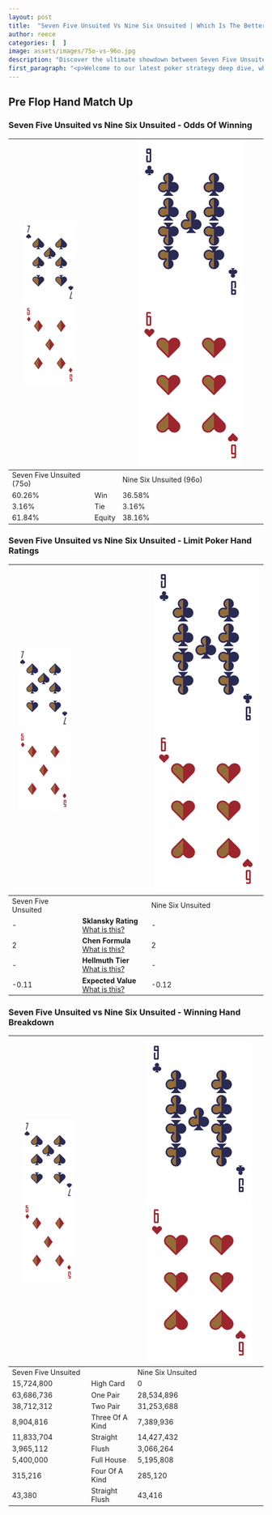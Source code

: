 ```yaml
---
layout: post
title:  "Seven Five Unsuited Vs Nine Six Unsuited | Which Is The Better Hand In Poker? A Complete Guide"
author: reece
categories: [  ]
image: assets/images/75o-vs-96o.jpg
description: "Discover the ultimate showdown between Seven Five Unsuited and Nine Six Unsuited in poker! Uncover the odds, strategies, and scenarios where one hand triumphs over the other. Get ready to up your poker game with this thrilling analysis."
first_paragraph: "<p>Welcome to our latest poker strategy deep dive, where we're pitting two distinct hands against each other in a high-stakes showdown: Seven Five Unsuited vs Nine Six Unsuited.</p><p>In the dynamic world of poker, every decision counts, and knowing which hand holds the upper hand is key to your success at the table.</p><p>In this article, we'll dissect these two hands, explore the scenarios where one dominates the other, and equip you with the knowledge to make strategic choices that can tip the odds in your favor.</p><p>Get ready to unravel the intriguing dynamics of these poker hands and elevate your game to new heights.</p>"
---
```




[comment]: # (sp0)

## Pre Flop Hand Match Up

<div class="table hand-ratings" markdown="1"> 



### Seven Five Unsuited vs Nine Six Unsuited - Odds Of Winning


    
| ![image info](assets/images/hand1/7.png) ![image info](assets/images/hand1/5o.png) |  | ![image info](assets/images/hand2/9.png) ![image info](assets/images/hand2/6o.png) |
| -------- | -------- | -------- |
| Seven Five Unsuited (75o) |  | Nine Six Unsuited (96o) |
| 60.26% | Win | 36.58% |
| 3.16% | Tie | 3.16% |
| 61.84% | Equity | 38.16% |




[comment]: # (sp1)



### Seven Five Unsuited vs Nine Six Unsuited - Limit Poker Hand Ratings


    
| ![image info](assets/images/hand1/7.png) ![image info](assets/images/hand1/5o.png) |  | ![image info](assets/images/hand2/9.png) ![image info](assets/images/hand2/6o.png) |
| -------- | -------- | -------- |
| Seven Five Unsuited |  | Nine Six Unsuited |
| - | **Sklansky Rating** [What is this?](/sklansky-rating-explained) | - |
| 2 | **Chen Formula** [What is this?](/chen-formula-explained) | 2 |
| - | **Hellmuth Tier** [What is this?](/Hellmuth-tier-explained) | - |
| -0.11 | **Expected Value** [What is this?](/expected-value-explained) | -0.12 |




[comment]: # (sp2)



### Seven Five Unsuited vs Nine Six Unsuited - Winning Hand Breakdown


    
| ![image info](assets/images/hand1/7.png) ![image info](assets/images/hand1/5o.png) |  | ![image info](assets/images/hand2/9.png) ![image info](assets/images/hand2/6o.png) |
| -------- | -------- | -------- |
| Seven Five Unsuited |  | Nine Six Unsuited |
| 15,724,800 | High Card | 0 |
| 63,686,736 | One Pair | 28,534,896 |
| 38,712,312 | Two Pair | 31,253,688 |
| 8,904,816 | Three Of A Kind | 7,389,936 |
| 11,833,704 | Straight | 14,427,432 |
| 3,965,112 | Flush | 3,066,264 |
| 5,400,000 | Full House | 5,195,808 |
| 315,216 | Four Of A Kind | 285,120 |
| 43,380 | Straight Flush | 43,416 |




[comment]: # (sp3)



</div>

[comment]: # (sp4)



[comment]: # (sp5)

